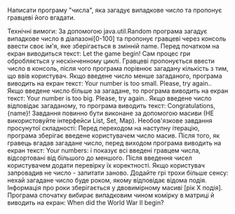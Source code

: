 Написати програму "числа", яка загадує випадкове число та пропонує гравцеві його вгадати.

Технічні вимоги:
За допомогою java.util.Random програма загадує випадкове число в діапазоні[0-100] та пропонує гравцеві через консоль ввести своє ім'я, яке зберігається в змінній name.
Перед початком на екран виводиться текст: Let the game begin!
Сам процес гри обробляється у нескінченному циклі.
Гравцеві пропонується ввести число в консоль, після чого програма порівнює загадану кількість з тим, що ввів користувач.
Якщо введене число менше загаданого, програма виводить на екран текст: Your number is too small. Please, try again.. Якщо введене число більше за загадане, то програма виводить на екран текст: Your number is too big. Please, try again..
Якщо введене число відповідає загаданому, то програма виводить текст: Congratulations, {name}!
Завдання повинно бути виконане за допомогою масиви (НЕ використовуйте інтерфейси List, Set, Map).
Необов'язкове завдання просунутої складності:
Перед переходом на наступну ітерацію, програма зберігає введене користувачем число масив. Після того, як гравець вгадав загадане число, перед виходом програма виводить на екран текст: Your numbers: і показує всі введені гравцем числа, відсортовані від більшого до меншого.
Після введення чисел користувачем додати перевірку їх коректності. Якщо користувач запровадив не число - запитати заново.
Додайте грі трохи більше сенсу: нехай загадане число буде роком, якому відповідає відома подія. Інформація про роки зберігається у двовимірному масиві [рік Х подія]. Програма спочатку вибирає випадковим чином комірку в матриці й виводить на екран: When did the World War II begin?